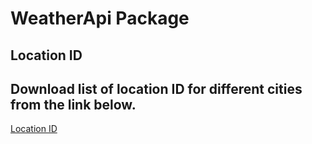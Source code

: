 # WeatherApi Package

## Location ID  

## Download list of location ID for different cities from the link below.

[Location ID](http://bulk.openweathermap.org/sample/city.list.json.gz)